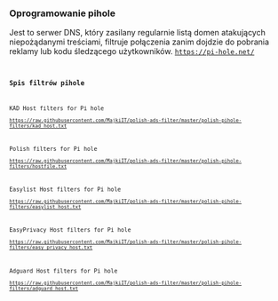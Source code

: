 ### Oprogramowanie pihole

Jest to serwer DNS, który zasilany regularnie listą domen atakujących niepożądanymi treściami, filtruje połączenia zanim dojdzie do pobrania reklamy lub kodu śledzącego użytkowników.
<code>https://pi-hole.net/<code>


### Spis filtrów pihole

KAD Host filters for Pi hole                                                      
<code>https://raw.githubusercontent.com/MajkiIT/polish-ads-filter/master/polish-pihole-filters/kad_host.txt</code>

Polish filters for Pi hole                                                      
<code>https://raw.githubusercontent.com/MajkiIT/polish-ads-filter/master/polish-pihole-filters/hostfile.txt</code>

Easylist Host filters for Pi hole                                                      
<code>https://raw.githubusercontent.com/MajkiIT/polish-ads-filter/master/polish-pihole-filters/easylist_host.txt</code>

EasyPrivacy Host filters for Pi hole                                                       
<code>https://raw.githubusercontent.com/MajkiIT/polish-ads-filter/master/polish-pihole-filters/easy_privacy_host.txt</code>

Adguard Host filters for Pi hole                                                      
<code>https://raw.githubusercontent.com/MajkiIT/polish-ads-filter/master/polish-pihole-filters/adguard_host.txt</code>
